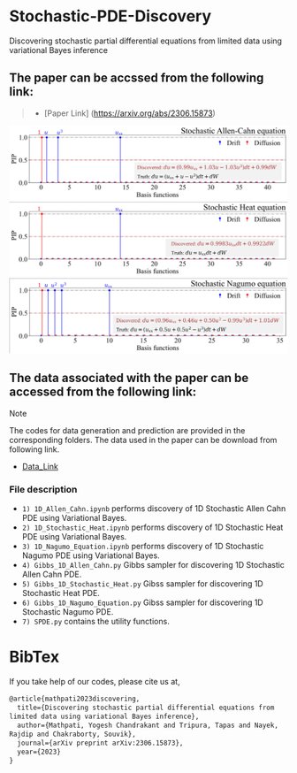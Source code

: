 # Stochastic-PDE-Discovery
Discovering stochastic partial differential equations from limited data using variational Bayes inference

## The paper can be accssed from the following link:
> + [Paper Link] (https://arxiv.org/abs/2306.15873)

![Stochastic Allen Cahn PDE Discovery](discovery_AC.png)
![Stochastic Heat Equation Discovery](discovery_Heat.png)
![Stochastic Nagumo PDE Discovery](discovery_Nagumo.png)

## The data associated with the paper can be accessed from the following link:
> [!NOTE]
> The codes for data generation and prediction are provided in the corresponding folders. The data used in the paper can be download from following link.
> + [Data_Link](https://drive.google.com/drive/folders/1bs6werCQUhS30EDK46VtpyRQnlgh0F_i?usp=sharing)

### File description
  + `1) 1D_Allen_Cahn.ipynb` performs discovery of 1D Stochastic Allen Cahn PDE using Variational Bayes.
  + `2) 1D_Stochastic_Heat.ipynb` performs discovery of 1D Stochastic Heat PDE using Variational Bayes.
  + `3) 1D_Nagumo_Equation.ipynb` performs discovery of 1D Stochastic Nagumo PDE using Variational Bayes.
  + `4) Gibbs_1D_Allen_Cahn.py` Gibbs sampler for discovering 1D Stochastic Allen Cahn PDE.
  + `5) Gibbs_1D_Stochastic_Heat.py` Gibss sampler for discovering 1D Stochastic Heat PDE.
  + `6) Gibbs_1D_Nagumo_Equation.py` Gibss sampler for discovering 1D Stochastic Nagumo PDE.
  + `7) SPDE.py` contains the utility functions.

# BibTex
If you take help of our codes, please cite us at,
```
@article{mathpati2023discovering,
  title={Discovering stochastic partial differential equations from limited data using variational Bayes inference},
  author={Mathpati, Yogesh Chandrakant and Tripura, Tapas and Nayek, Rajdip and Chakraborty, Souvik},
  journal={arXiv preprint arXiv:2306.15873},
  year={2023}
}
```
